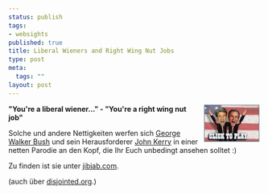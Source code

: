 ```yaml
--- 
status: publish
tags: 
- websights
published: true
title: Liberal Wieners and Right Wing Nut Jobs
type: post
meta: 
  tags: ""
layout: post
---
```

<img width="110" height="74" border="0" hspace="5" align="right" src="/media/wp/einmalig/thisland.serendipityThumb.jpg" alt=""  /><b>"You're a liberal wiener..." - "You're a right wing nut job"</b>

Solche und andere Nettigkeiten werfen sich <a href="http://www.georgewbush.com/blog/" title="http://www.georgewbush.com/blog/" onmouseover="window.status='http://www.georgewbush.com/blog/';return true;" onmouseout="window.status='';return true;">George Walker Bush</a> und sein Herausforderer <a href="http://blog.johnkerry.com/" title="http://blog.johnkerry.com/" onmouseover="window.status='http://blog.johnkerry.com/';return true;" onmouseout="window.status='';return true;">John Kerry</a> in einer netten Parodie an den Kopf, die Ihr Euch unbedingt ansehen solltet :)

Zu finden ist sie unter <a href="http://www.jibjab.com/" title="http://www.jibjab.com/" onmouseover="window.status='http://www.jibjab.com/';return true;" onmouseout="window.status='';return true;">jibjab.com</a>.

<tiny>(auch über <a href="http://disjointed.org/archives/001007.html" title="http://disjointed.org/archives/001007.html" onmouseover="window.status='http://disjointed.org/archives/001007.html';return true;" onmouseout="window.status='';return true;">disjointed.org</a>.)</tiny>

